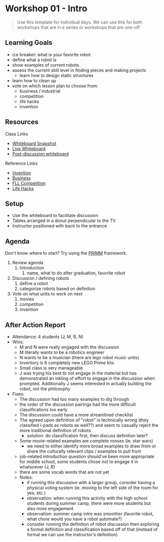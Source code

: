 # Workshop 01 - Intro

> Use this template for individual days. We can use this for both workshops that are in a series or workshops that are one-off

## Learning Goals

- ice breaker: what is your favorite robot
- define what a robot is
- show examples of current robots
- assess the current skill level in finding pieces and making projects
  - learn how to design static structures
- learn how to clean up
- vote on which lesson plan to choose from:
  - business / industrial
  - competition
  - life hacks
  - invention

## Resources

Class Links

- [Whiteboard Snapshot](https://www.tldraw.com/s/v2_c_dpz0g5__NJ2kh4rvtVM_q?v=-535%2C318%2C5188%2C4068&p=page)
- [Live Whiteboard](https://www.tldraw.com/r/5YDhyBG5aeDxqG6RDfAVb?v=-760,-495,5188,4068&p=page)
- [Post-discussion whiteboard](https://www.tldraw.com/s/v2_c_Wdubr1b0KyENYG48o1ekS?v=-766%2C-2249%2C5188%2C5878&p=page)

Reference Links

- [Invention](https://education.lego.com/en-us/lessons/prime-invention-squad/)
- [Business](https://education.lego.com/en-us/lessons/prime-kickstart-a-business/)
- [FLL Competition](https://education.lego.com/en-us/lessons/prime-competition-ready/)
- [Life Hacks](https://education.lego.com/en-us/lessons/prime-life-hacks/)

## Setup

- Use the whiteboard to facilitate discussion
- Tables arranged in a donut perpendicular to the TV
- Instructor positioned with back to the entrance

## Agenda
Don't know where to start? Try using the [PRIMM](https://primmportal.com/) framework.

1. Review agenda
    1. Introduction
       1. name, what to do after graduation, favorite robot
 2. Discussion / defining robots
    1. define a robot
    2. categorize robots based on definition
 3. Vote on what units to work on next
    1. movies
    2. competition
    3. invention

## After Action Report
- Attendance: 4 students (J, M, R, N)
- Wins:
    - M and N were really engaged with the discussion
    - M literally wants to be a robotics engineer
    - N wants to be a musician (there are lego robot music units)
    - Inventory is 6 completely new LEGO Prime kits
    - Small class is very manageable
    - J was trying his best to not engage in the material but has demonstrated
        an inkling of effort to engage in the discussion when prompted. Additionally
        J seems interested in actually building the robot, not the philosophy
- Fixes:
    - The discussion had too many examples to dig through
    - the order of the discussion pairings had the more difficult classifications
        too early
    - The discussion could have a more streamlined checklist
    - The agreed upon definition of "robot" is technically wrong (they classified
        i-pads as robots as well??) and seem to casually reject the more traditional
        definition of robots
        - solution: do classification first, then discuss definition later?
    - Some movie-related examples are complete misses (ie. star wars)
      - we need to either identify more broad examples to draw from or 
        share the culturally relevant clips / examples to pull from
    - job-related introduction question should've been more appropriate for 
        middle school, some students chose not to engage it in whatsoever (J, R)
    - there are some vocab words that are not yet
  - Notes:
    - if running this discussion with a larger group, consider having a physical
        voting system (ie. moving to the left side of the room for yes, etc.)
    - observation: when running this activity with the high school students
        during summer camp, there were more students but also more engagement
    - observation: summer camp intro was smoother (favorite robot, what chore 
      would you have a robot automate?)
    - consider running the definition of robot discussion then exploring a 
        formal definition and classification based off of that (instead of formal
        we can use the instructor's definition)